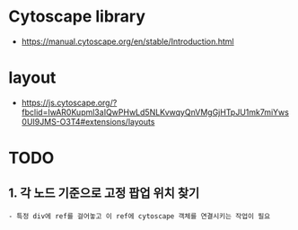 # Cytoscape library

- https://manual.cytoscape.org/en/stable/Introduction.html

# layout

- https://js.cytoscape.org/?fbclid=IwAR0Kupml3aIQwPHwLd5NLKvwqyQnVMgGjHTpJU1mk7miYws0UI9JMS-O3T4#extensions/layouts

# TODO

## 1. 각 노드 기준으로 고정 팝업 위치 찾기

    - 특정 div에 ref를 걸어놓고 이 ref에 cytoscape 객체를 연결시키는 작업이 필요
